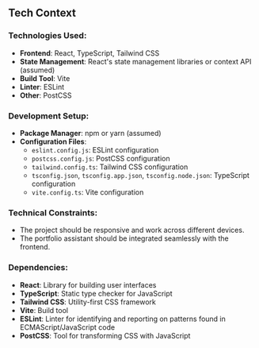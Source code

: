 ## Tech Context

### Technologies Used:
- **Frontend**: React, TypeScript, Tailwind CSS
- **State Management**: React's state management libraries or context API (assumed)
- **Build Tool**: Vite
- **Linter**: ESLint
- **Other**: PostCSS

### Development Setup:
- **Package Manager**: npm or yarn (assumed)
- **Configuration Files**:
  - `eslint.config.js`: ESLint configuration
  - `postcss.config.js`: PostCSS configuration
  - `tailwind.config.ts`: Tailwind CSS configuration
  - `tsconfig.json`, `tsconfig.app.json`, `tsconfig.node.json`: TypeScript configuration
  - `vite.config.ts`: Vite configuration

### Technical Constraints:
- The project should be responsive and work across different devices.
- The portfolio assistant should be integrated seamlessly with the frontend.

### Dependencies:
- **React**: Library for building user interfaces
- **TypeScript**: Static type checker for JavaScript
- **Tailwind CSS**: Utility-first CSS framework
- **Vite**: Build tool
- **ESLint**: Linter for identifying and reporting on patterns found in ECMAScript/JavaScript code
- **PostCSS**: Tool for transforming CSS with JavaScript
